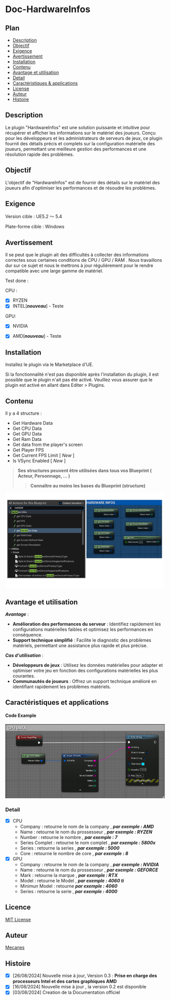 # Doc-HardwareInfos

## Plan
<!--ts-->
* [Description](#Description)
* [Objectif](#Objectif)
* [Exigence](#Exigence)
* [Avertissement](#Avertissement)
* [Installation](#Installation)
* [Contenu](#Contenu)
* [Avantage et utilisation](#Avantage-et-utilisation)
* [Detail](#Detail)
* [Caractéristiques & applications](#Caractéristiques-et-applications)
* [License](#Licence)
* [Auteur](#Auteur)
* [Histoire](#Histoire)

## Description

Le plugin "HardwareInfos" est une solution puissante et intuitive pour récupérer et afficher les informations sur le matériel des joueurs. Conçu pour les développeurs et les administrateurs de serveurs de jeux, ce plugin fournit des détails précis et complets sur la configuration matérielle des joueurs, permettant une meilleure gestion des performances et une résolution rapide des problèmes. 

## Objectif

L'objectif de "HardwareInfos" est de fournir des détails sur le matériel des joueurs afin d'optimiser les performances et de résoudre les problèmes.

## Exigence

Version cible : UE5.2 ～ 5.4

Plate-forme cible : Windows

## Avertissement
Il se peut que le plugin ait des difficultés à collecter des informations correctes sous certaines conditions de CPU / GPU / RAM . Nous travaillons dur sur ce sujet et nous le mettrons à jour régulièrement pour le rendre compatible avec une large gamme de matériel. 

Test done :

CPU :

- [x] RYZEN
- [x] INTEL[***nouveau***] - Teste

GPU:

- [x] NVIDIA
- [x] AMD[***nouveau***] - Teste


## Installation

Installez le plugin via le Marketplace d'UE.

Si la fonctionnalité n'est pas disponible après l'installation du plugin, il est possible que le plugin n'ait pas été activé. Veuillez vous assurer que le plugin est activé en allant dans Editer > Plugins.

## Contenu

Il y a 4 structure :
* Get Hardware Data
* Get CPU Data
* Get GPU Data
* Get Ram Data
* Get data from the player's screen
* Get Player FPS
* Get Current FPS Limit [ *New* ]
* Is VSync Enabled [ *New* ]

> **Ses structures peuvent être utilisées dans tous vos Blueprint ( Acteur, Personnage, ... )**
>> **Connaître au moins les bases du Blueprint (structure)**

![Structure Infos](https://github.com/Mecanes/Images/blob/main/UE.png)

## Avantage et utilisation
***Avantage*** :
* **Amélioration des performances du serveur** : Identifiez rapidement les configurations matérielles faibles et optimisez les performances en conséquence.
* **Support technique simplifié** : Facilite le diagnostic des problèmes matériels, permettant une assistance plus rapide et plus précise.

***Cas d'utilisation*** :
* **Développeurs de jeux** : Utilisez les données matérielles pour adapter et optimiser votre jeu en fonction des configurations matérielles les plus courantes.
* **Communautés de joueurs** : Offrez un support technique amélioré en identifiant rapidement les problèmes matériels.

## Caractéristiques et applications

#### Code Example
![CPU Example](https://github.com/Mecanes/Images/blob/main/CPU_DATA.png?raw=true)

### Detail
- [x] CPU
    - Company : retourne le nom de la company , ***par exemple : AMD***
    - Name : retourne le nom du prossesseur , ***par exemple : RYZEN***
    - Number : retourne le nombre , ***par exemple : 7***
    - Series Complet : retourne le nom complet , ***par exemple : 5800x***
    - Series : retourne la series , ***par exemple : 5000***
    - Core : retourne le nombre de core , ***par exemple : 8***
- [x] GPU
    - Company : retourne le nom de la company , ***par exemple : NVIDIA***
    - Name : retourne le nom du prossesseur , ***par exemple : GEFORCE***
    - Mark : retourne la marque , ***par exemple : RTX***
    - Model : retourne le Model , ***par exemple : 4060 ti***
    - Minimun Model : retourne ***par exemple : 4060***
    - Series : retourne la serie , ***par exemple : 4000***

## Licence

[MIT License](https://en.wikipedia.org/wiki/MIT_License)

## Auteur

[Mecanes](https://linktr.ee/mecanes)

## Histoire
- [x] [26/08/2024] Nouvelle mise à jour, Version 0.3 : **Prise en charge des processeurs Intel et des cartes graphiques AMD**
- [x] [16/08/2024] Nouvelle mise à jour , la version 0.2 est disponible
- [x] [03/08/2024] Creation de la Documentation officiel
